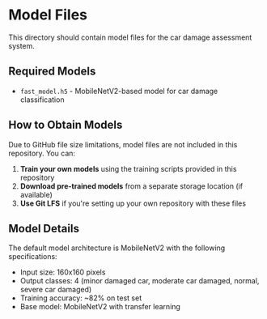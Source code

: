 # Model Files

This directory should contain model files for the car damage assessment system.

## Required Models

- `fast_model.h5` - MobileNetV2-based model for car damage classification

## How to Obtain Models

Due to GitHub file size limitations, model files are not included in this repository. You can:

1. **Train your own models** using the training scripts provided in this repository
2. **Download pre-trained models** from a separate storage location (if available)
3. **Use Git LFS** if you're setting up your own repository with these files

## Model Details

The default model architecture is MobileNetV2 with the following specifications:
- Input size: 160x160 pixels
- Output classes: 4 (minor damaged car, moderate car damaged, normal, severe car damaged)
- Training accuracy: ~82% on test set
- Base model: MobileNetV2 with transfer learning 